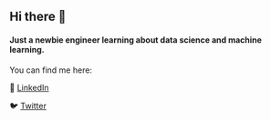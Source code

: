 ## Hi there 👋

#### Just a newbie engineer learning about data science and machine learning.

You can find me here:

💼 [LinkedIn](linkedin.com/in/anapuermaruiz)

🐦 [Twitter](twitter.com/apuermaruiz)


<!--
**apuerma/apuerma** is a ✨ _special_ ✨ repository because its `README.md` (this file) appears on your GitHub profile.

Here are some ideas to get you started:

- 🌱 I’m currently learning ...
- 👯 I’m looking to collaborate on ...
- 🤔 I’m looking for help with ...
- 💬 Ask me about ...
- 📫 How to reach me: ...
- 😄 Pronouns: ...
- ⚡ Fun fact: ...
-->

